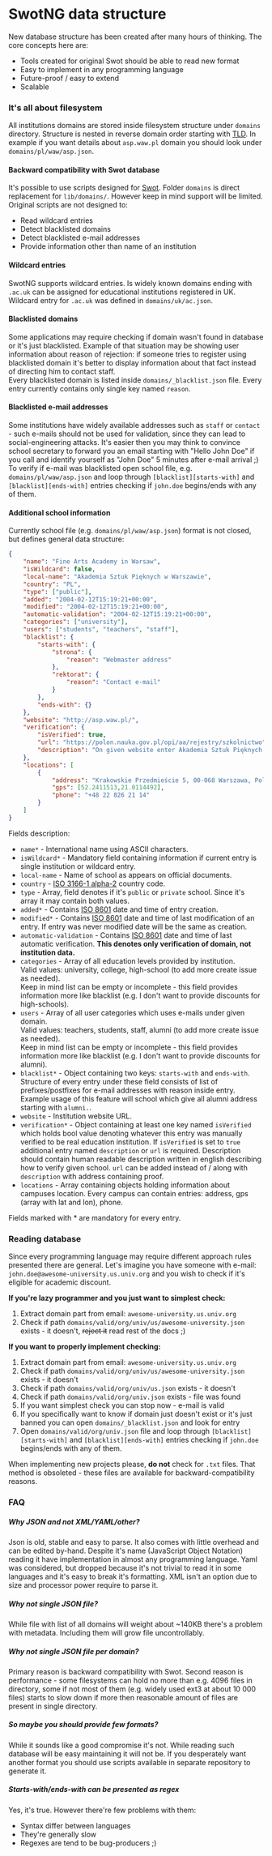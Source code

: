 # SwotNG data structure

New database structure has been created after many hours of thinking. The core concepts here are:
  * Tools created for original Swot should be able to read new format
  * Easy to implement in any programming language
  * Future-proof / easy to extend
  * Scalable

### It's all about filesystem
All institutions domains are stored inside filesystem structure under `domains` directory. Structure is nested in reverse domain order starting with [TLD](http://en.wikipedia.org/wiki/Top-level_domain).
In example if you want details about `asp.waw.pl` domain you should look under `domains/pl/waw/asp.json`.  

#### Backward compatibility with Swot database
It's possible to use scripts designed for [Swot](https://github.com/leereilly/swot). Folder `domains` is direct replacement for `lib/domains/`.
However keep in mind support will be limited. Original scripts are not designed to:
  * Read wildcard entries
  * Detect blacklisted domains
  * Detect blacklisted e-mail addresses
  * Provide information other than name of an institution
  
#### Wildcard entries
SwotNG supports wildcard entries. Is widely known domains ending with `.ac.uk` can be assigned for educational institutions registered in UK. Wildcard entry for `.ac.uk` was defined in `domains/uk/ac.json`.

#### Blacklisted domains
Some applications may require checking if domain wasn't found in database or it's just blacklisted. Example of that situation may be showing user information about reason of rejection: if someone tries to register using blacklisted domain it's better to display information about that fact instead of directing him to contact staff.   
Every blacklisted domain is listed inside `domains/_blacklist.json` file. Every entry currently contains only single key named `reason`.

#### Blacklisted e-mail addresses
Some institutions have widely available addresses such as `staff` or `contact` - such e-mails should not be used for validation, since they can lead to social-engineering attacks. It's easier then you may think to convince school secretary to forward you an email starting with "Hello John Doe" if you call and identify yourself as "John Doe" 5 minutes after e-mail arrival ;)  
To verify if e-mail was blacklisted open school file, e.g. `domains/pl/waw/asp.json` and loop through `[blacklist][starts-with]` and `[blacklist][ends-with]` entries checking if `john.doe` begins/ends with any of them.

#### Additional school information
Currently school file (e.g. `domains/pl/waw/asp.json`) format is not closed, but defines general data structure:
```json
{
    "name": "Fine Arts Academy in Warsaw",
    "isWildcard": false,
    "local-name": "Akademia Sztuk Pięknych w Warszawie",
    "country": "PL",
    "type": ["public"],
    "added": "2004-02-12T15:19:21+00:00",
    "modified": "2004-02-12T15:19:21+00:00",
    "automatic-validation": "2004-02-12T15:19:21+00:00",
    "categories": ["university"],
    "users": ["students", "teachers", "staff"],
    "blacklist": {
        "starts-with": {
            "strona": {
                "reason": "Webmaster address"
            },
            "rektorat": {
                "reason": "Contact e-mail"
            }           
        },
        "ends-with": {}
    },
    "website": "http://asp.waw.pl/",
    "verification": {
        "isVerified": true,
        "url": "https://polon.nauka.gov.pl/opi/aa/rejestry/szkolnictwo",
        "description": "On given website enter Akademia Sztuk Pięknych under Nazwa field, click button named Szukaj."
    },
    "locations": [
        {
            "address": "Krakowskie Przedmieście 5, 00-068 Warszawa, Polska",
            "gps": [52.2411513,21.0114492],
            "phone": "+48 22 826 21 14"
        }
    ]
}
```

Fields description:
  * `name*` - International name using ASCII characters.
  * `isWildcard*` - Mandatory field containing information if current entry is single institution or wildcard entry.
  * `local-name` - Name of school as appears on official documents.
  * `country` - [ISO 3166-1 alpha-2](https://en.wikipedia.org/wiki/ISO_3166-1_alpha-2) country code.
  * `type` - Array, field denotes if it's `public` or `private` school. Since it's array it may contain both values.
  * `added*` - Contains [ISO 8601](https://en.wikipedia.org/wiki/ISO_8601) date and time of entry creation.
  * `modified*` - Contains [ISO 8601](https://en.wikipedia.org/wiki/ISO_8601) date and time of last modification of an entry. If entry was never modified date will be the same as creation.
  * `automatic-validation` - Contains [ISO 8601](https://en.wikipedia.org/wiki/ISO_8601) date and time of last automatic verification. **This denotes only verification of domain, not institution data.**
  * `categories` - Array of all education levels provided by institution.  
  Valid values: university, college, high-school (to add more create issue as needed).  
  Keep in mind list can be empty or incomplete - this field provides information more like blacklist (e.g. I don't want to provide discounts for high-schools).
  * `users` - Array of all user categories which uses e-mails under given domain.  
  Valid values: teachers, students, staff, alumni (to add more create issue as needed).  
  Keep in mind list can be empty or incomplete - this field provides information more like blacklist (e.g. I don't want to provide discounts for alumni).
  * `blacklist*` - Object containing two keys: `starts-with` and `ends-with`. Structure of every entry under these field consists of list of prefixes/postfixes for e-mail addresses with reason inside entry. Example usage of this feature will school which give all alumni address starting with `alumni.`.
  * `website` - Institution website URL.
  * `verification*` - Object containing at least one key named `isVerified` which holds bool value denoting whatever this entry was manually verified to be real education institution. If `isVerified` is set to `true` additional entry named `description` or `url` is required. Description should contain human readable description written in english describing how to verify given school. `url` can be added instead of / along with `description` with address containing proof. 
  * `locations` - Array containing objects holding information about campuses location. Every campus can contain entries: address, gps (array with lat and lon), phone.
  
Fields marked with * are mandatory for every entry.

### Reading database
Since every programming language may require different approach rules presented there are general.
Let's imagine you have someone with e-mail: `john.doe@awesome-university.us.univ.org` and you wish to check if it's eligible for academic discount.

**If you're lazy programmer and you just want to simplest check:**
  1. Extract domain part from email: `awesome-university.us.univ.org`
  2. Check if path `domains/valid/org/univ/us/awesome-university.json` exists - it doesn't, <strike>reject it</strike> read rest of the docs ;)

**If you want to properly implement checking:**
  1. Extract domain part from email: `awesome-university.us.univ.org`
  2. Check if path `domains/valid/org/univ/us/awesome-university.json` exists - it doesn't
  3. Check if path `domains/valid/org/univ/us.json` exists - it doesn't
  4. Check if path `domains/valid/org/univ.json` exists - file was found
  5. If you want simplest check you can stop now - e-mail is valid
  6. If you specifically want to know if domain just doesn't exist or it's just banned you can open `domains/_blacklist.json` and look for entry
  7. Open `domains/valid/org/univ.json` file and loop through `[blacklist][starts-with]` and `[blacklist][ends-with]` entries checking if `john.doe` begins/ends with any of them.

When implementing new projects please, **do not** check for `.txt` files. That method is obsoleted - these files are available for backward-compatibility reasons.

 
### FAQ
##### Why JSON and not XML/YAML/other?
Json is old, stable and easy to parse. It also comes with little overhead and can be edited by-hand. Despite it's name (JavaScript Object Notation) reading it have implementation in almost any programming language.
Yaml was considered, but dropped because it's not trivial to read it in some languages and it's easy to break it's formatting. XML isn't an option due to size and processor power require to parse it.

##### Why not single JSON file?
While file with list of all domains will weight about ~140KB there's a problem with metadata. Including them will grow file uncontrollably.

##### Why not single JSON file per domain?
Primary reason is backward compatibility with Swot. Second reason is performance - some filesystems can hold no more than e.g. 4096 files in directory, some if not most of them (e.g. widely used ext3 at about 10 000 files) starts to slow down if more then reasonable amount of files are present in single directory.

##### So maybe you should provide few formats?
While it sounds like a good compromise it's not. While reading such database will be easy maintaining it will not be. If you desperately want another format you should use scripts available in separate repository to generate it.

##### Starts-with/ends-with can be presented as regex
Yes, it's true. However there're few problems with them:
  * Syntax differ between languages
  * They're generally slow
  * Regexes are tend to be bug-producers ;)

